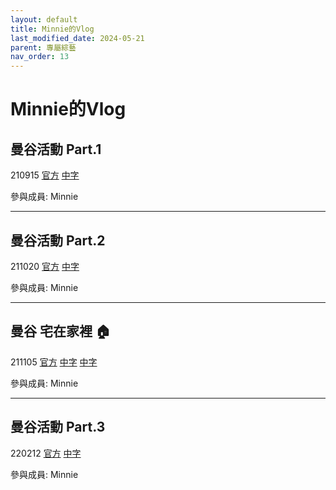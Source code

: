 ```yaml
---
layout: default
title: Minnie的Vlog
last_modified_date: 2024-05-21
parent: 專屬綜藝
nav_order: 13
---
```


# Minnie的Vlog

## 曼谷活動 Part.1

210915 [官方](https://www.youtube.com/watch?v=oAPm3_s68OI) [中字](https://www.bilibili.com/video/BV1Vf4y1w7wf)

參與成員: Minnie

---

## 曼谷活動 Part.2

211020 [官方](https://www.youtube.com/watch?v=2sFnGME_iGQ) [中字](https://www.bilibili.com/video/BV1t34y1m7JY)

參與成員: Minnie

---

## 曼谷 宅在家裡 🏠

211105 [官方](https://www.youtube.com/watch?v=XspBCK9zNMM) [中字](https://www.bilibili.com/video/BV1xT4y1v76n) [中字](https://www.bilibili.com/video/BV1xP4y1j76x)

參與成員: Minnie

---

## 曼谷活動 Part.3

220212 [官方](https://www.youtube.com/watch?v=krzXdipQK2o) [中字](https://www.bilibili.com/video/BV1HF411n7rw)

參與成員: Minnie

